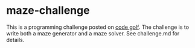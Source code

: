 maze-challenge
==============

This is a programming challenge posted on [code golf](http://codegolf.stackexchange.com). The challenge is to write both a maze generator and a maze solver.
See challenge.md for details.
